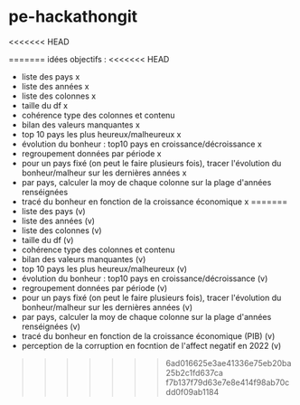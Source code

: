 # pe-hackathongit
<<<<<<< HEAD

=======
idées objectifs :
<<<<<<< HEAD
- liste des pays x
- liste des années x
- liste des colonnes x
- taille du df x
- cohérence type des colonnes et contenu
- bilan des valeurs manquantes x
- top 10 pays les plus heureux/malheureux x
- évolution du bonheur : top10 pays en croissance/décroissance x
- regroupement données par période x
- pour un pays fixé (on peut le faire plusieurs fois), tracer l'évolution du bonheur/malheur sur les dernières années x
- par pays, calculer la moy de chaque colonne sur la plage d'années renséignées
- tracé du bonheur en fonction de la croissance économique x
=======
- liste des pays (v)
- liste des années (v)
- liste des colonnes (v)
- taille du df (v)
- cohérence type des colonnes et contenu
- bilan des valeurs manquantes (v)
- top 10 pays les plus heureux/malheureux (v)
- évolution du bonheur : top10 pays en croissance/décroissance (v)
- regroupement données par période (v)
- pour un pays fixé (on peut le faire plusieurs fois), tracer l'évolution du bonheur/malheur sur les dernières années (v)
- par pays, calculer la moy de chaque colonne sur la plage d'années renséignées (v)
- tracé du bonheur en fonction de la croissance économique (PIB) (v)
- perception de la corruption en focntion de l'affect negatif en 2022 (v)
>>>>>>> 6ad016625e3ae41336e75eb20ba25b2c1fd637ca
>>>>>>> f7b137f79d63e7e8e414f98ab70cdd0f09ab1184
